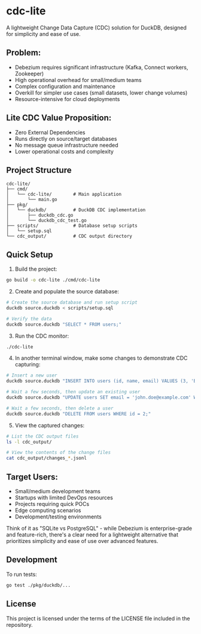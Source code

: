 # cdc-lite

A lightweight Change Data Capture (CDC) solution for DuckDB, designed for simplicity and ease of use.

## Problem:

- Debezium requires significant infrastructure (Kafka, Connect workers, Zookeeper)
- High operational overhead for small/medium teams
- Complex configuration and maintenance
- Overkill for simpler use cases (small datasets, lower change volumes)
- Resource-intensive for cloud deployments

## Lite CDC Value Proposition:

- Zero External Dependencies
- Runs directly on source/target databases
- No message queue infrastructure needed
- Lower operational costs and complexity

## Project Structure

```
cdc-lite/
├── cmd/
│   └── cdc-lite/        # Main application
│       └── main.go
├── pkg/
│   └── duckdb/          # DuckDB CDC implementation
│       ├── duckdb_cdc.go
│       └── duckdb_cdc_test.go
├── scripts/             # Database setup scripts
│   └── setup.sql
└── cdc_output/          # CDC output directory
```

## Quick Setup

1. Build the project:
```bash
go build -o cdc-lite ./cmd/cdc-lite
```

2. Create and populate the source database:
```bash
# Create the source database and run setup script
duckdb source.duckdb < scripts/setup.sql

# Verify the data
duckdb source.duckdb "SELECT * FROM users;"
```

3. Run the CDC monitor:
```bash
./cdc-lite
```

4. In another terminal window, make some changes to demonstrate CDC capturing:
```bash
# Insert a new user
duckdb source.duckdb "INSERT INTO users (id, name, email) VALUES (3, 'Bob Wilson', 'bob@example.com');"

# Wait a few seconds, then update an existing user
duckdb source.duckdb "UPDATE users SET email = 'john.doe@example.com' WHERE id = 1;"

# Wait a few seconds, then delete a user
duckdb source.duckdb "DELETE FROM users WHERE id = 2;"
```

5. View the captured changes:
```bash
# List the CDC output files
ls -l cdc_output/

# View the contents of the change files
cat cdc_output/changes_*.jsonl
```

## Target Users:

- Small/medium development teams
- Startups with limited DevOps resources
- Projects requiring quick POCs
- Edge computing scenarios
- Development/testing environments

Think of it as "SQLite vs PostgreSQL" - while Debezium is enterprise-grade and feature-rich, there's a clear need for a lightweight alternative that prioritizes simplicity and ease of use over advanced features.

## Development

To run tests:
```bash
go test ./pkg/duckdb/...
```

## License

This project is licensed under the terms of the LICENSE file included in the repository.
